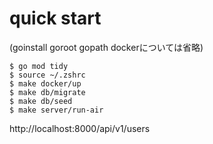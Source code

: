 # quick start
(goinstall goroot gopath dockerについては省略)
```shell
$ go mod tidy
$ source ~/.zshrc
$ make docker/up
$ make db/migrate
$ make db/seed
$ make server/run-air
```
http://localhost:8000/api/v1/users

